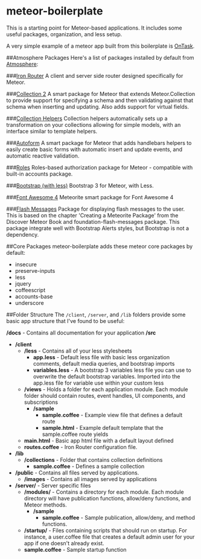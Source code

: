 meteor-boilerplate
==================

This is a starting point for Meteor-based applications. It includes some useful packages, organization, and less setup.

A very simple example of a meteor app built from this boilerplate is [OnTask](https://github.com/patrickocoffeyo/ontask).

##Atmosphere Packages
Here's a list of packages installed by default from [Atmosphere](http://atmosphere.meteor.com):

###[Iron Router](https://github.com/EventedMind/iron-router)
A client and server side router designed specifically for Meteor.

###[Collection 2](https://github.com/aldeed/meteor-collection2)
A smart package for Meteor that extends Meteor.Collection to provide support for specifying a schema and then validating against that schema when inserting and updating. Also adds support for virtual fields.

###[Collection Helpers](https://github.com/dburles/meteor-collection-helpers)
Collection helpers automatically sets up a transformation on your collections allowing for simple models, with an interface similar to template helpers.

###[Autoform](https://github.com/aldeed/meteor-autoform)
A smart package for Meteor that adds handlebars helpers to easily create basic forms with automatic insert and update events, and automatic reactive validation.

###[Roles](https://github.com/alanning/meteor-roles)
Roles-based authorization package for Meteor - compatible with built-in accounts package.

###[Bootstrap (with less)](https://github.com/eprochasson/bootstrap3-less)
Bootstrap 3 for Meteor, with Less.

###[Font Awesome 4](https://github.com/michaelbishop/meteor-font-awesome-4)
Meteorite smart package for Font Awesome 4

###[Flash Messages](https://github.com/camilosw/flash-messages)
Package for displaying flash messages to the user. This is based on the chapter 'Creating a Meteorite Package' from the Discover Meteor Book and foundation-flash-messages package. This package integrate well with Bootstrap Alerts styles, but Bootstrap is not a dependency.


##Core Packages
meteor-boilerplate adds these meteor core packages by default:

 - insecure
 - preserve-inputs
 - less
 - jquery
 - coffeescript
 - accounts-base
 - underscore

##Folder Structure
The <code>/client</code>, <code>/server</code>, and <code>/lib</code> folders provide some basic app structure that I've found to be useful:

**/docs** - Contains all documentation for your application
**/src**
 - **/client**
   - **/less** - Contains all of your less stylesheets
     - **app.less** - Default less file with basic less organization comments, default media queries, and bootstrap imports
     - **variables.less** - A bootstrap 3 variables less file you can use to overwrite the default bootstrap variables. Imported into the app.less file for variable use within your custom less
   - **/views** - Holds a folder for each application module. Each module folder should contain routes, event handles, UI components, and subscriptions
     - **/sample**
       - **sample.coffee** - Example view file that defines a default route
       - **sample.html** - Example default template that the sample.coffee route yields
   - **main.html** - Basic app html file with a default layout defined
   - **routes.coffee** - Iron Router configuration file.
 - **/lib**
   - **/collections** - Folder that contains collection definitions
     - **sample.coffee** - Defines a sample collection
 - **/public** - Contains all files served by applications.
   - **/images** - Contains all images served by applications
 - **/server/** - Server specific files
   - **/modules/** - Contains a directory for each module. Each module directory will have publication functions, allow/deny functions, and Meteor methods.
     - **/sample**
       - **sample.coffee** - Sample publication, allow/deny, and method functions.
   - **/startup/** - Files containing scripts that should run on startup. For instance, a user.coffee file that creates a default admin user for your app if one doesn't already exist.
    - **sample.coffee** - Sample startup function
